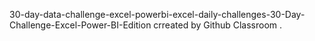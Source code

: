 
30-day-data-challenge-excel-powerbi-excel-daily-challenges-30-Day-Challenge-Excel-Power-BI-Edition crreated by Github Classroom .
